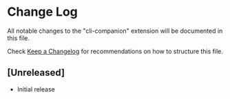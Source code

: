 # Change Log

All notable changes to the "cli-companion" extension will be documented in this file.

Check [Keep a Changelog](http://keepachangelog.com/) for recommendations on how to structure this file.

## [Unreleased]

- Initial release